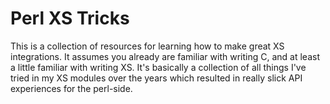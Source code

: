 Perl XS Tricks
==============

This is a collection of resources for learning how to make great XS integrations.
It assumes you already are familiar with writing C, and at least a little familiar
with writing XS.  It's basically a collection of all things I've tried in my XS
modules over the years which resulted in really slick API experiences for the
perl-side.